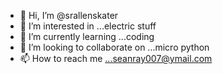 - 👋 Hi, I’m @srallenskater
- 👀 I’m interested in ...electric stuff
- 🌱 I’m currently learning ...coding
- 💞️ I’m looking to collaborate on ...micro python
- 📫 How to reach me ...seanray007@ymail.com

<!---
srallenskater/srallenskater is a ✨ special ✨ repository because its `README.md` (this file) appears on your GitHub profile.
You can click the Preview link to take a look at your changes.
--->
